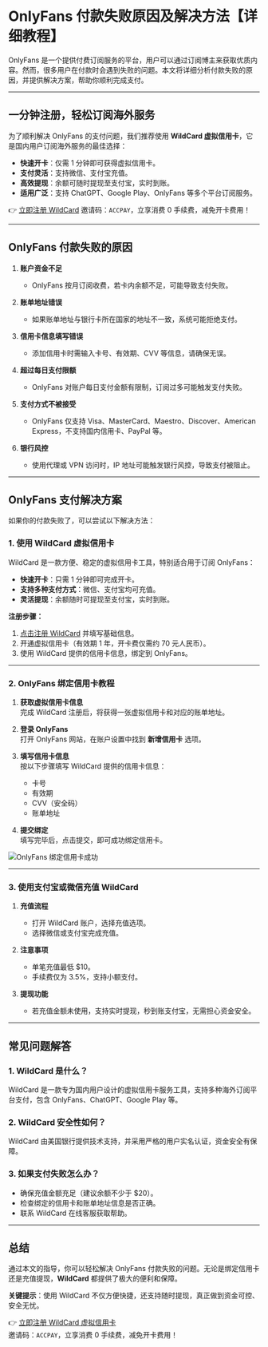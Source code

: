 # OnlyFans 付款失败原因及解决方法【详细教程】

OnlyFans 是一个提供付费订阅服务的平台，用户可以通过订阅博主来获取优质内容。然而，很多用户在付款时会遇到失败的问题。本文将详细分析付款失败的原因，并提供解决方案，帮助你顺利完成支付。

---

## 一分钟注册，轻松订阅海外服务

为了顺利解决 OnlyFans 的支付问题，我们推荐使用 **WildCard 虚拟信用卡**，它是国内用户订阅海外服务的最佳选择：

- **快速开卡**：仅需 1 分钟即可获得虚拟信用卡。
- **支付灵活**：支持微信、支付宝充值。
- **高效提现**：余额可随时提现至支付宝，实时到账。
- **适用广泛**：支持 ChatGPT、Google Play、OnlyFans 等多个平台订阅服务。

👉 [立即注册 WildCard](https://bit.ly/bewildcard)   邀请码：`ACCPAY`，立享消费 0 手续费，减免开卡费用！

---

## OnlyFans 付款失败的原因

1. **账户资金不足**
   - OnlyFans 按月订阅收费，若卡内余额不足，可能导致支付失败。

2. **账单地址错误**
   - 如果账单地址与银行卡所在国家的地址不一致，系统可能拒绝支付。

3. **信用卡信息填写错误**
   - 添加信用卡时需输入卡号、有效期、CVV 等信息，请确保无误。

4. **超过每日支付限额**
   - OnlyFans 对账户每日支付金额有限制，订阅过多可能触发支付失败。

5. **支付方式不被接受**
   - OnlyFans 仅支持 Visa、MasterCard、Maestro、Discover、American Express，不支持国内信用卡、PayPal 等。

6. **银行风控**
   - 使用代理或 VPN 访问时，IP 地址可能触发银行风控，导致支付被阻止。

---

## OnlyFans 支付解决方案

如果你的付款失败了，可以尝试以下解决方法：

### 1. 使用 WildCard 虚拟信用卡

WildCard 是一款方便、稳定的虚拟信用卡工具，特别适合用于订阅 OnlyFans：

- **快速开卡**：只需 1 分钟即可完成开卡。
- **支持多种支付方式**：微信、支付宝均可充值。
- **灵活提现**：余额随时可提现至支付宝，实时到账。

**注册步骤：**

1. [点击注册 WildCard](https://bit.ly/bewildcard) 并填写基础信息。
2. 开通虚拟信用卡（有效期 1 年，开卡费仅需约 70 元人民币）。
3. 使用 WildCard 提供的信用卡信息，绑定到 OnlyFans。

---

### 2. OnlyFans 绑定信用卡教程

1. **获取虚拟信用卡信息**  
   完成 WildCard 注册后，将获得一张虚拟信用卡和对应的账单地址。

2. **登录 OnlyFans**  
   打开 OnlyFans 网站，在账户设置中找到 **新增信用卡** 选项。

3. **填写信用卡信息**  
   按以下步骤填写 WildCard 提供的信用卡信息：
   - 卡号
   - 有效期
   - CVV（安全码）
   - 账单地址

4. **提交绑定**  
   填写完毕后，点击提交，即可成功绑定信用卡。

![OnlyFans 绑定信用卡成功](https://cdn.spoock.com/img/bc4bf21340ef2957.webp)

---

### 3. 使用支付宝或微信充值 WildCard

1. **充值流程**
   - 打开 WildCard 账户，选择充值选项。
   - 选择微信或支付宝完成充值。

2. **注意事项**
   - 单笔充值最低 $10。
   - 手续费仅为 3.5%，支持小额支付。

3. **提现功能**
   - 若充值金额未使用，支持实时提现，秒到账支付宝，无需担心资金安全。

---

## 常见问题解答

### 1. WildCard 是什么？
WildCard 是一款专为国内用户设计的虚拟信用卡服务工具，支持多种海外订阅平台支付，包含 OnlyFans、ChatGPT、Google Play 等。

### 2. WildCard 安全性如何？
WildCard 由美国银行提供技术支持，并采用严格的用户实名认证，资金安全有保障。

### 3. 如果支付失败怎么办？
- 确保充值金额充足（建议余额不少于 $20）。
- 检查绑定的信用卡和账单地址信息是否正确。
- 联系 WildCard 在线客服获取帮助。

---

## 总结

通过本文的指导，你可以轻松解决 OnlyFans 付款失败的问题。无论是绑定信用卡还是充值提现，**WildCard** 都提供了极大的便利和保障。

**关键提示**：使用 WildCard 不仅方便快捷，还支持随时提现，真正做到资金可控、安全无忧。

👉 [立即注册 WildCard 虚拟信用卡](https://bit.ly/bewildcard)  
邀请码：`ACCPAY`，立享消费 0 手续费，减免开卡费用！
